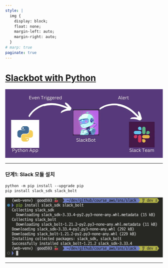 ```yaml
---
style: |
  img {
    display: block;
    float: none;
    margin-left: auto;
    margin-right: auto;
  }
# marp: true
paginate: true
---
```

# [Slackbot with Python](https://velog.io/@soyean/Slack-Api-Bots-%EB%A7%8C%EB%93%A4%EA%B8%B0-%EB%A9%94%EC%8B%9C%EC%A7%80-%EC%A0%84%EC%86%A1%ED%95%98%EA%B8%B0#%EC%95%B1-%EC%83%9D%EC%84%B1)
![alt text](image-13.png)

---
### 단계1: Slack 모듈 설치 
```shell
python -m pip install --upgrade pip
pip install slack_sdk slack_bolt
```
![alt text](image-39.png)

---




















